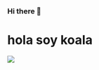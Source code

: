 ### Hi there 👋


<h1>hola soy koala</h1> 
<img src="![rosas](https://github.com/koala2026/koala2026/assets/162128963/29df6cfc-5c97-49d5-ad9e-089858f3849c)
 class="rounded-circle">

<!--
**koala2026/koala2026** is a ✨ _special_ ✨ repository because its `README.md` (this file) appears on your GitHub profile.

Here are some ideas to get you started:

- 🔭 I’m currently working on ...
- 🌱 I’m currently learning ...
- 👯 I’m looking to collaborate on ...
- 🤔 I’m looking for help with ...
- 💬 Ask me about ...
- 📫 How to reach me: ...
- 😄 Pronouns: ...
- ⚡ Fun fact: ...
-->
